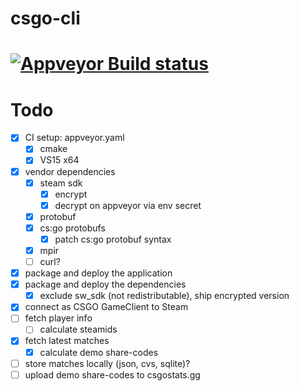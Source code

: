 # csgo-cli

[![Appveyor Build status](https://ci.appveyor.com/api/projects/status/github/jakoch/csgo-cli?branch=master&svg=true)](https://ci.appveyor.com/project/jakoch/csgo-cli)
=======

# Todo

- [x] CI setup: appveyor.yaml
  - [x] cmake
  - [x] VS15 x64
- [x] vendor dependencies
  - [x] steam sdk
    - [x] encrypt
    - [x] decrypt on appveyor via env secret
  - [x] protobuf
  - [x] cs:go protobufs
    - [x] patch cs:go protobuf syntax
  - [x] mpir
  - [ ] curl?
- [x] package and deploy the application
- [x] package and deploy the dependencies
  - [x] exclude sw_sdk (not redistributable), ship encrypted version
- [x] connect as CSGO GameClient to Steam
- [ ] fetch player info
  - [ ] calculate steamids
- [x] fetch latest matches
  - [x] calculate demo share-codes
- [ ] store matches locally (json, cvs, sqlite)?
- [ ] upload demo share-codes to csgostats.gg
